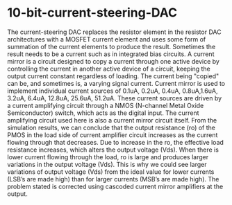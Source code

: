 # 10-bit-current-steering-DAC
The current-steering DAC replaces the resistor element in the resistor DAC architectures with a MOSFET current element and uses some form of summation of the current elements to produce the result. Sometimes the result needs to be a current such as in integrated bias circuits. A current mirror is a circuit designed to copy a current through one active device by controlling the current in another active device of a circuit, keeping the output current constant regardless of loading. The current being "copied" can be, and sometimes is, a varying signal current. Current mirror is used to implement individual current sources of 0.1uA, 0.2uA, 0.4uA, 0.8uA,1.6uA, 3.2uA, 6.4uA, 12.8uA, 25.6uA, 51.2uA. These current sources are driven by a current amplifying circuit through a NMOS (N-channel Metal Oxide Semiconductor) switch, which acts as the digital input. The current amplifying circuit used here is also a current mirror circuit itself.
From the simulation results, we can conclude that the output resistance (ro) of the PMOS in the load side of current amplifier circuit increases as the current flowing through that decreases. Due to increase in the ro, the effective load resistance increases, which alters the output voltage (Vds). When there is lower current flowing through the load, ro is large and produces larger variations in the output voltage (Vds). This is why we could see larger variations of output voltage (Vds) from the ideal value for lower currents (LSB’s are made high) than for larger currents (MSB’s are made high).
The problem stated is corrected using cascoded current mirror amplifiers at the output.
